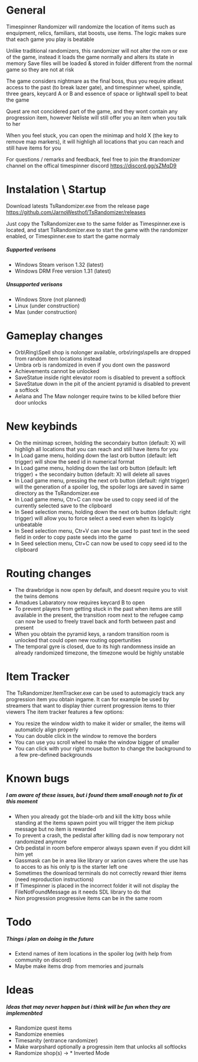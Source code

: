 # General
Timespinner Randomizer will randomize the location of items such as enquipment, relics, familiars, stat boosts, use items. The logic makes sure that each game you play is beatable

Unlike traditional randomizers, this randomizer will not alter the rom or exe of the game, instead it loads the game normally and alters its state in memory
Save files will be loaded & stored in folder different from the normal game so they are not at risk

The game considers nightmare as the final boss,	thus you require atleast access to the past (to break lazer gate), and timespinner wheel, spindle, three gears, keycard A or B and essence of space or lightwall spell to beat the game

Quest are not concidered part of the game, and they wont contain any progression item, however Neliste will still offer you an item when you talk to her

When you feel stuck, you can open the minimap and hold X (the key to remove map markers), it will highligh all locations that you can reach and still have items for you

For questions / remarks and feedback, feel free to join the #randomizer channel on the offical timespinner discord https://discord.gg/sZMqD9

# Instalation \ Startup
Download latests TsRandomizer.exe from the release page https://github.com/JarnoWesthof/TsRandomizer/releases

Just copy the TsRandomizer.exe to the same folder as Timespinner.exe is located, and start TsRandomizer.exe to start the game with the randomizer enabled, or Timespinner.exe to start the game normaly
 
##### Supported verisons
* Windows Steam verison 1.32 (latest)
* Windows DRM Free version 1.31 (latest)

##### Unsupported verisons
* Windows Store (not planned)
* Linux (under construction)
* Max (under construction)

# Gameplay changes
* Orb\Ring\Spell shop is nolonger available, orbs\rings\spells are dropped from random item locations instead
* Umbra orb is randomized in even if you dont own the password
* Achievements cannot be unlocked
* SaveStatue inside right elevator room is disabled to prevent a softlock
* SaveStatue down in the pit of the ancient pyramid is disabled to prevent a softlock
* Aelana and The Maw nolonger require twins to be killed before thier door unlocks

# New keybinds
* On the minimap screen, holding the secondairy button (default: X) will highligh all locations that you can reach and still have items for you
* In Load game menu, holding down the last orb button (default: left trigger) will show the seed id in numerical format
* In Load game menu, holding down the last orb button (default: left trigger) +  the secondairy button (default: X) will delete all saves
* In Load game menu, pressing the next orb button (default: right trigger) will the generation of a spoiler log, the spoiler logs are saved in same directory as the TsRandomizer.exe
* In Load game menu, Ctr+C can now be used to copy seed id of the currently selected save to the clipboard
* In Seed selection menu, holding down the next orb button (default: right trigger) will allow you to force select a seed even when its logicly unbeatable
* In Seed selection menu, Ctr+V can now be used to past text in the seed field in order to copy paste seeds into the game
* In Seed selection menu, Ctr+C can now be used to copy seed id to the clipboard

# Routing changes
* The drawbridge is now open by default, and doesnt require you to visit the twins demons
* Amadues Labaratory now requires keycard B to open
* To prevent players from getting stuck in the past when items are still available in the present, the transition room next to the refugee camp can now be used to freely travel back and forth between past and present
* When you obtain the pyramid keys, a random transition room is unlocked that could open new routing oppertunities
* The temporal gyre is closed, due to its high randomness inside an already randomized timezone, the timezone would be highly unstable

# Item Tracker
The TsRandomizer.ItemTracker.exe can be used to automagicly track any progression item you obtain ingame. It can for example be used by streamers that want to display thier current progression items to thier viewers
The item tracker features a few options:
* You resize the window width to make it wider or smaller, the items will automaticly align properly
* You can double click in the window to remove the borders
* You can use you scroll wheel to make the window bigger of smaller
* You can click with your right mouse button to change the background to a few pre-defined backgrounds

# Known bugs
##### I am aware of these issues, but i found them small enough not to fix at this moment
* When you already got the blade-orb and kill the kitty boss while standing at the items spawn point you will trigger the item pickup message but no item is rewarded
* To prevent a crash, the pedistal after killing dad is now temporary not randomized anymore
* Orb pedistal in room before emperor always spawn even if you didnt kill him yet
* Gassmask can be in area like library or xarion caves where the use has to acces to as his only tp is the starter left one
* Sometimes the download terminals do not correctly reward thier items (need reproduction instructions)
* If Timespinner is placed in the incorrect folder it will not display the FileNotFoundMessage as it needs SDL library to do that
* Non progression progressive items can be in the same room

# Todo
##### Things i plan on doing in the future
* Extend names of item locations in the spoiler log (with help from community on discord)
* Maybe make items drop from memories and journals

# Ideas
##### Ideas that may never happen but i think will be fun when they are implemenbted
* Randomize quest items
* Randomize enemies
* Timesanity (entrance randomizer)
* Make warpshard optionally a progressin item that unlocks all softlocks
* Randomize shop(s)
-> * Inverted Mode
